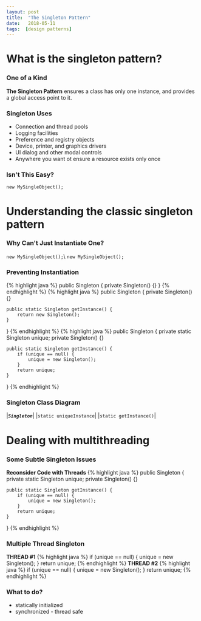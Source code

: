 ```yaml
---
layout: post
title:  "The Singleton Pattern"
date:   2018-05-11
tags:  [design patterns]
---
```

# What is the singleton pattern?
### One of a Kind
**The Singleton Pattern** ensures a class has only one instance, and provides a global access point to it.

### Singleton Uses
* Connection and thread pools
* Logging facilities
* Preference and registry objects
* Device, printer, and graphics drivers
* UI dialog and other modal controls
* Anywhere you want ot ensure a resource exists only once

### Isn't This Easy?
`new MySingleObject();`
# Understanding the classic singleton pattern
### Why Can't Just Instantiate One?
`new MySingleObject();`\\
`new MySingleObject();`
### Preventing Instantiation
{% highlight java %}
public Singleton {
    private Singleton() {}
}
{% endhighlight %}
{% highlight java %}
public Singleton {
    private Singleton() {}
    
    public static Singleton getInstance() {
        return new Singleton();
    }
}
{% endhighlight %}
{% highlight java %}
public Singleton {
    private static Singleton unique;
    private Singleton() {}
    
    public static Singleton getInstance() {
        if (unique == null) {
            unique = new Singleton();
        }
        return unique;
    }
}
{% endhighlight %}
### Singleton Class Diagram

|***`Singleton`***|
|`static uniqueInstance`|
|`static getInstance()`|

<!-- Implementing the classic singleton pattern -->
# Dealing with multithreading
### Some Subtle Singleton Issues
**Reconsider Code with Threads**
{% highlight java %}
public Singleton {
    private static Singleton unique;
    private Singleton() {}
    
    public static Singleton getInstance() {
        if (unique == null) {
            unique = new Singleton();
        }
        return unique;
    }
}
{% endhighlight %}
### Multiple Thread Singleton
**THREAD #1**
{% highlight java %}
if (unique == null) {
    unique = new Singleton();
}
return unique;
{% endhighlight %}
**THREAD #2**
{% highlight java %}
if (unique == null) {
    unique = new Singleton();
}
return unique;
{% endhighlight %}
### What to do?
* statically initialized
* synchronized - thread safe

<!-- Improving the singleton pattern implementation -->